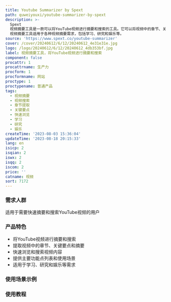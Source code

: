 ```yaml
---
title: Youtube Summarizer by Spext
path: quweiyouxi/youtube-summarizer-by-spext
description: >-
  Spext
  视频摘要工具是一款可以将YouTube视频进行摘要和搜索的工具。它可以将视频中的章节、关键要点和摘要提取出来，使用户可以快速浏览和搜索视频内容。该工具还提供了主要功能点列表、使用场景和标签，方便用户了解和选择合适的视频。Spext
  视频摘要工具适用于各种视频摘要需求，包括学习、研究和娱乐等。
source: 'https://www.spext.co/youtube-summarizer'
cover: /cover/20240612/6/12/20240612_4e31e31e.jpg
logo: /logo/20240612/6/12/20240612_4db353bf.jpg
label: 视频摘要工具，将YouTube视频进行摘要和搜索
component: false
procattr: 1
procattrname: 生产力
procform: 1
procformname: 网站
proctype: 1
proctypename: 普通产品
tags:
  - 视频摘要
  - 视频搜索
  - 章节提取
  - 关键要点
  - 快速浏览
  - 学习
  - 研究
  - 娱乐
createTime: '2023-08-03 15:36:04'
updateTime: '2023-08-18 20:15:33'
lang: en
isicp: 2
isqian: 2
iswx: 2
isqq: 2
iscom: 2
price: ''
catname: 视频
sort: 7172
---
```




### 需求人群
适用于需要快速摘要和搜索YouTube视频的用户

### 产品特色
- 将YouTube视频进行摘要和搜索
- 提取视频中的章节、关键要点和摘要
- 快速浏览和搜索视频内容
- 提供主要功能点列表和使用场景
- 适用于学习、研究和娱乐等需求

### 使用场景示例


### 使用教程


  
